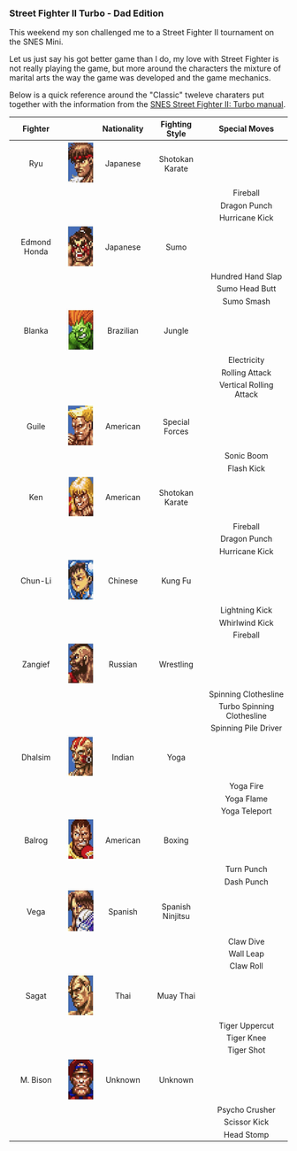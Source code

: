 ### Street Fighter II Turbo - Dad Edition

This weekend my son challenged me to a Street Fighter II tournament on the SNES Mini. 

Let us just say his got better game than I do, my love with Street Fighter is not really playing the game, but more around the characters the mixture of marital arts the way the game was developed and the game mechanics. 

Below is a quick reference around the "Classic" tweleve charaters put together with the information from the [SNES Street Fighter II: Turbo manual](https://www.nintendo.co.jp/clvs/manuals/en_us/index.html).


|    Fighter   |                                                              | Nationality |  Fighting Style  |        Special Moves       |
|:------------:|:------------------------------------------------------------:|:-----------:|:----------------:|:--------------------------:|
|      Ryu     |     ![Ryu](/assets/images/prj_streetfighter/001_Ryu.png)     |   Japanese  |  Shotokan Karate |                            |
|              |                                                              |             |                  |          Fireball          |
|              |                                                              |             |                  |        Dragon Punch        |
|              |                                                              |             |                  |       Hurricane Kick       |
| Edmond Honda |   ![Honda](/assets/images/prj_streetfighter/002_Honda.png)   |   Japanese  |       Sumo       |                            |
|              |                                                              |             |                  |      Hundred Hand Slap     |
|              |                                                              |             |                  |       Sumo Head Butt       |
|              |                                                              |             |                  |         Sumo Smash         |
|    Blanka    |  ![Blanka](/assets/images/prj_streetfighter/003_Blanka.png)  |  Brazilian  |      Jungle      |                            |
|              |                                                              |             |                  |         Electricity        |
|              |                                                              |             |                  |       Rolling Attack       |
|              |                                                              |             |                  |   Vertical Rolling Attack  |
|              |                                                              |             |                  |                            |
|     Guile    |   ![Guile](/assets/images/prj_streetfighter/004_Guile.png)   |   American  |  Special Forces  |                            |
|              |                                                              |             |                  |         Sonic Boom         |
|              |                                                              |             |                  |         Flash Kick         |
|      Ken     |     ![Ken](/assets/images/prj_streetfighter/005_Ken.png)     |   American  |  Shotokan Karate |                            |
|              |                                                              |             |                  |          Fireball          |
|              |                                                              |             |                  |        Dragon Punch        |
|              |                                                              |             |                  |       Hurricane Kick       |
|    Chun-Li   | ![Chun Li](/assets/images/prj_streetfighter/006_Chun_Li.png) |   Chinese   |      Kung Fu     |                            |
|              |                                                              |             |                  |       Lightning Kick       |
|              |                                                              |             |                  |       Whirlwind Kick       |
|              |                                                              |             |                  |          Fireball          |
|    Zangief   | ![Zangief](/assets/images/prj_streetfighter/007_Zangief.png) |   Russian   |     Wrestling    |                            |
|              |                                                              |             |                  |    Spinning Clothesline    |
|              |                                                              |             |                  | Turbo Spinning Clothesline |
|              |                                                              |             |                  |    Spinning Pile Driver    |
|    Dhalsim   | ![Dhalsim](/assets/images/prj_streetfighter/008_Dhalsim.png) |    Indian   |       Yoga       |                            |
|              |                                                              |             |                  |          Yoga Fire         |
|              |                                                              |             |                  |         Yoga Flame         |
|              |                                                              |             |                  |        Yoga Teleport       |
|    Balrog    |  ![Balrog](/assets/images/prj_streetfighter/009_Balrog.png)  |   American  |      Boxing      |                            |
|              |                                                              |             |                  |         Turn Punch         |
|              |                                                              |             |                  |         Dash Punch         |
|     Vega     |    ![Vega](/assets/images/prj_streetfighter/010_Vega.png)    |   Spanish   | Spanish Ninjitsu |                            |
|              |                                                              |             |                  |          Claw Dive         |
|              |                                                              |             |                  |          Wall Leap         |
|              |                                                              |             |                  |          Claw Roll         |
|     Sagat    |   ![Sagat](/assets/images/prj_streetfighter/011_Sagat.png)   |     Thai    |     Muay Thai    |                            |
|              |                                                              |             |                  |       Tiger Uppercut       |
|              |                                                              |             |                  |         Tiger Knee         |
|              |                                                              |             |                  |         Tiger Shot         |
|   M. Bison   |   ![Bison](/assets/images/prj_streetfighter/012_Bison.png)   |   Unknown   |      Unknown     |                            |
|              |                                                              |             |                  |       Psycho Crusher       |
|              |                                                              |             |                  |        Scissor Kick        |
|              |                                                              |             |                  |         Head Stomp         |

